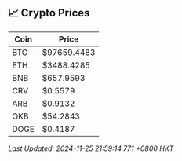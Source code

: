 ## 📈 Crypto Prices

| Coin | Price |
| ---- | ----- |
| BTC | $97659.4483 |
| ETH | $3488.4285 |
| BNB | $657.9593 |
| CRV | $0.5579 |
| ARB | $0.9132 |
| OKB | $54.2843 |
| DOGE | $0.4187 |

_Last Updated: 2024-11-25 21:59:14.771 +0800 HKT_